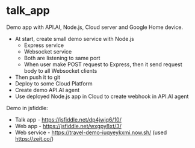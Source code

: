 # talk_app
Demo app with API.AI, Node.js, Cloud server and Google Home device.

 * At start, create small demo service with Node.js
    - Express service
    - Websocket service
    - Both are listening to same port
    - When user make POST request to Express, then it send request body to all Websocket clients
 * Then push it to git
 * Deploy to some Cloud Platform
 * Create demo API.AI agent
 * Use deployed Node.js app in Cloud to create webhook in API.AI agent

Demo in jsfiddle:
 * Talk app - https://jsfiddle.net/dp4jwjq6/10/
 * Web app - https://jsfiddle.net/wxgpy8xt/3/
 * Web service - https://travel-demo-iuqyeykxmi.now.sh/ (used https://zeit.co/)
